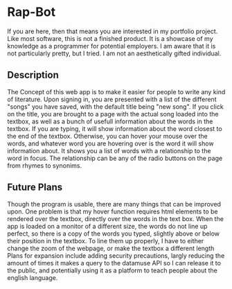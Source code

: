 # Rap-Bot

If you are here, then that means you are interested in my portfolio project. Like most software, 
this is not a finished product. It is a showcase of my knowledge as a programmer for potential employers. I am aware
that it is not particularly pretty, but I tried. I am not an aesthetically gifted individual.
 
## Description

The Concept of this web app is to make it easier for people to write any kind of literature. Upon signing in, you are 
presented with a list of the different "songs" you have saved, with the default title being "new song". If you click on the
title, you are brought to a page with the actual song loaded into the textbox, as well as a bunch of usefull information 
about the words in the textbox. If you are typing, it will show information about the word closest to the end of the textbox.
Otherwise, you can hover your mouse over the words, and whatever word you are hovering over is the word it will show 
information about. It shows you a list of words with a relationship to the word in focus. The relationship can be any of the 
radio buttons on the page from rhymes to synonims.

## Future Plans

Though the program is usable, there are many things that can be improved upon. One problem is that my hover function requires
html elements to be rendered over the textbox, directly over the words in the text box. When the app is loaded on a monitor
of a different size, the words do not line up perfect, so there is a copy of the words you typed, slightly above or below
their position in the textbox. To line them up properly, I have to either change the zoom of the webpage, or make the textbox a 
different length Plans for expansion include adding security precautions, largly reducing the amount of times it makes a query to 
the datamuse API so I can release it to the public, and potentially using it as a platform to teach people about the english language.
